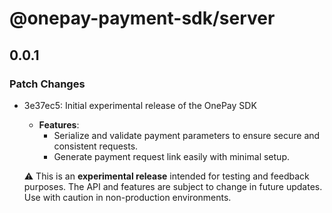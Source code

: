 # @onepay-payment-sdk/server

## 0.0.1

### Patch Changes

- 3e37ec5: Initial experimental release of the OnePay SDK

  - **Features**:
    - Serialize and validate payment parameters to ensure secure and consistent requests.
    - Generate payment request link easily with minimal setup.

  ⚠️ This is an **experimental release** intended for testing and feedback purposes. The API and features are subject to change in future updates. Use with caution in non-production environments.
